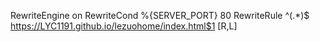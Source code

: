 RewriteEngine on
RewriteCond %{SERVER_PORT} 80
RewriteRule ^(.*)$ https://LYC1191.github.io/lezuohome/index.html$1 [R,L]
